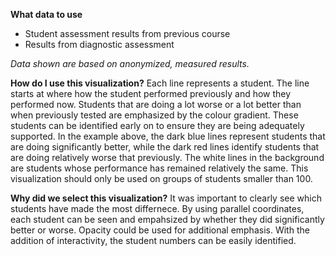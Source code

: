 **What data to use**

- Student assessment results from previous course
- Results from diagnostic assessment

*Data shown are based on anonymized, measured results.*

**How do I use this visualization?** 
Each line represents a student. The line starts at where how the student performed previously and how they performed now. Students that are doing a lot worse or a lot better than when previously tested are emphasized by the colour gradient. These students can be identified early on to ensure they are being adequately supported. In the example above, the dark blue lines represent students that are doing significantly better, while the dark red lines identify students that are doing relatively worse that previously. The white lines in the background are students whose performance has remained relatively the same. This visualization should only be used on groups of students smaller than 100. 

**Why did we select this visualization?**
It was important to clearly see which students have made the most differnece. By using parallel coordinates, each student can be seen and empahsized by whether they did significantly better or worse. Opacity could be used for additional emphasis. With the addition of interactivity, the student numbers can be easily identified. 